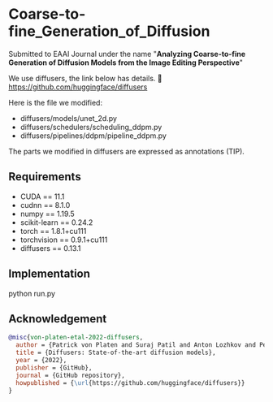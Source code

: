 # Coarse-to-fine_Generation_of_Diffusion
Submitted to EAAI Journal under the name "**Analyzing Coarse-to-fine Generation of Diffusion Models from the Image Editing Perspective**"

We use diffusers, the link below has details.
🤗 https://github.com/huggingface/diffusers

Here is the file we modified:
- diffusers/models/unet_2d.py
- diffusers/schedulers/scheduling_ddpm.py
- diffusers/pipelines/ddpm/pipeline_ddpm.py

The parts we modified in diffusers are expressed as annotations (TIP).

## Requirements

- CUDA == 11.1
- cudnn == 8.1.0
- numpy == 1.19.5
- scikit-learn == 0.24.2
- torch == 1.8.1+cu111
- torchvision == 0.9.1+cu111
- diffusers == 0.13.1


## Implementation

python run.py

## Acknowledgement

```bibtex
@misc{von-platen-etal-2022-diffusers,
  author = {Patrick von Platen and Suraj Patil and Anton Lozhkov and Pedro Cuenca and Nathan Lambert and Kashif Rasul and Mishig Davaadorj and Thomas Wolf},
  title = {Diffusers: State-of-the-art diffusion models},
  year = {2022},
  publisher = {GitHub},
  journal = {GitHub repository},
  howpublished = {\url{https://github.com/huggingface/diffusers}}
}
```
